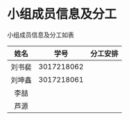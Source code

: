# 小组成员信息及分工

小组成员信息及分工如表

|姓名|学号|分工安排|
|:-:|:-:|:-:|
|刘书裴|3017218062||
|刘坤鑫|3017218061||
|李喆|||
|芦源|||